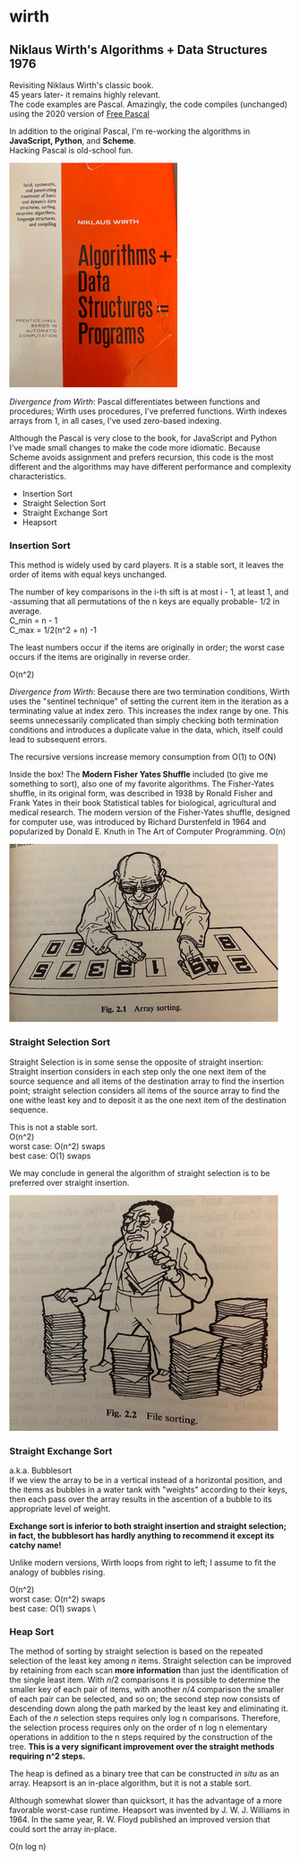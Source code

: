 # wirth
## Niklaus Wirth's Algorithms + Data Structures 1976

Revisiting Niklaus Wirth's classic book. \
45 years later- it remains highly relevant. \
The code examples are Pascal. Amazingly, the code compiles (unchanged) using the 2020 version of [Free Pascal](https://www.freepascal.org)

In addition to the original Pascal, I'm re-working the algorithms in **JavaScript, Python**, and **Scheme**. \
Hacking Pascal is old-school fun. 

![cover](wirth1.jpg?raw=true)

*Divergence from Wirth*: Pascal differentiates between functions and procedures; Wirth uses procedures, I've preferred functions. Wirth indexes arrays from 1, in all cases, I've used zero-based indexing. 
	
Although the Pascal is very close to the book, for JavaScript and Python I've made small changes to make the code more idiomatic. Because Scheme avoids assignment and prefers recursion, this code is the most different and the algorithms may have different performance and complexity characteristics. 

- Insertion Sort
- Straight Selection Sort
- Straight Exchange Sort
- Heapsort

### Insertion Sort
This method is widely used by card players. It is a stable sort, it leaves the order of items with equal keys unchanged.

The number of key comparisons in the i-th sift is at most i - 1, at least 1, and -assuming that all permutations of the n keys are equally probable- 1/2 in average. \
C_min = n - 1 \
C_max = 1/2(n^2 + n) -1 

The least numbers occur if the items are originally in order; the worst case occurs if the items are originally in reverse order.

O(n^2) 

*Divergence from Wirth*:
Because there are two termination conditions, Wirth uses the "sentinel technique" of setting the current item in the iteration as a terminating value at index zero. This increases the index range by one. This seems unnecessarily complicated than simply checking both termination conditions and introduces a duplicate value in the data, which, itself could lead to subsequent errors.

The recursive versions increase memory consumption from O(1) to O(N) 

Inside the box! The **Modern Fisher Yates Shuffle** included (to give me something to sort), also one of my favorite algorithms. 
The Fisher-Yates shuffle, in its original form, was described in 1938 by Ronald Fisher and Frank Yates in their book Statistical tables for biological, agricultural and medical research. The modern version of the Fisher-Yates shuffle, designed for computer use, was introduced by Richard Durstenfeld in 1964 and popularized by Donald E. Knuth in The Art of Computer Programming.  O(n)

![cartoon](wirth2.jpg?raw=true)

### Straight Selection Sort
Straight Selection is in some sense the opposite of straight insertion: Straight insertion considers in each step only the one next item of the source sequence and all items of the destination array to find the insertion point; straight selection considers all items of the source array to find the one withe least key and to deposit it as the one next item of the destination sequence. 

This is not a stable sort. \
O(n^2) \
worst case: O(n^2) swaps \
best case: O(1) swaps 

We may conclude in general the algorithm of straight selection is to be preferred over straight insertion.

![cartoon](wirth3.jpg?raw=true)


### Straight Exchange Sort
a.k.a. Bubblesort \
If we view the array to be in a vertical instead of a horizontal position, and the items as bubbles in a water tank with "weights" according to their keys, then each pass over the array results in the ascention of a bubble to its appropriate level of weight.

**Exchange sort is inferior to both straight insertion and straight selection; in fact, the bubblesort has hardly anything to recommend it except its catchy name!**

Unlike modern versions, Wirth loops from right to left; I assume to fit the analogy of bubbles rising.

O(n^2) \
worst case: O(n^2) swaps \
best case: O(1) swaps \


### Heap Sort
The method of sorting by straight selection is based on the repeated selection of the least key among *n* items. Straight selection can be improved by retaining from each scan **more information** than just the identification of the single least item. With *n*/2 comparisons it is possible to determine the smaller key of each pair of items, with another *n*/4 comparison the smaller of each pair can be selected, and so on; the second step now consists of descending down along the path marked by the least key and eliminating it. Each of the *n* selection steps requires only log n comparisons. Therefore, the selection process requires only on the order of n log n elementary operations in addition to the n steps required by the construction of the tree. **This is a very significant improvement over the straight methods requiring n^2 steps.**

The heap is defined as a binary tree that can be constructed *in situ* as an array. Heapsort is an in-place algorithm, but it is not a stable sort.

Although somewhat slower than quicksort, it has the advantage of a more favorable worst-case runtime. Heapsort was invented by J. W. J. Williams in 1964. In the same year, R. W. Floyd published an improved version that could sort the array in-place. 

O(n log n) 
